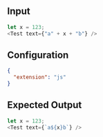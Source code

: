 
## Input
```javascript input
let x = 123;
<Test text={"a" + x + "b"} />
```

## Configuration
```json configuration
{
  "extension": "js"
}
```

## Expected Output
```javascript expected output
let x = 123;
<Test text={`a${x}b`} />
```
